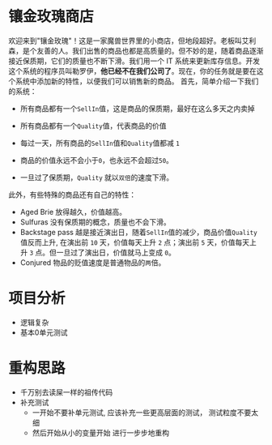 # 镶金玫瑰商店

欢迎来到"镶金玫瑰"！这是一家魔兽世界里的小商店，但地段超好。老板叫艾利森，是个友善的人。我们出售的商品也都是高质量的。但不妙的是，随着商品逐渐接近保质期，它们的质量也不断下滑。我们用一个 IT 系统来更新库存信息。开发这个系统的程序员叫勒罗伊，**他已经不在我们公司了**。现在，你的任务就是要在这个系统中添加新的特性，以便我们可以销售新的商品。
首先，简单介绍一下我们的系统：

- 所有商品都有一个`SellIn`值，这是商品的保质期，最好在这么多天之内卖掉
- 所有商品都有一个`Quality`值，代表商品的价值

- 每过一天，所有商品的`SellIn`值和`Quality`值都减 `1`
- 商品的价值永远不会小于`0`，也永远不会超过`50`。
- 一旦过了保质期，`Quality` 就以`双倍`的速度下滑。

此外，有些特殊的商品还有自己的特性：

- Aged Brie      放得越久，价值越高。
- Sulfuras       没有保质期的概念，质量也不会下滑。
- Backstage pass 越是接近演出日，随着`SellIn`值的减少，商品价值`Quality`值反而上升, 在演出前 `10` 天，价值每天上升 `2` 点；演出前 `5` 天，价值每天上升 `3` 点。但一旦过了演出日，价值就马上变成 `0`。
- Conjured       物品的贬值速度是普通物品的`两`倍。


# 项目分析
- 逻辑复杂
- 基本0单元测试

# 重构思路
- 千万别去读屎一样的祖传代码
- 补充测试
  - 一开始不要补单元测试, 应该补充一些更高层面的测试， 测试粒度不要太细
  - 然后开始从小的变量开始 进行一步步地重构